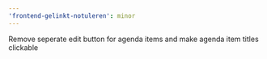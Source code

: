 ```yaml
---
'frontend-gelinkt-notuleren': minor
---
```


Remove seperate edit button for agenda items and make agenda item titles clickable
